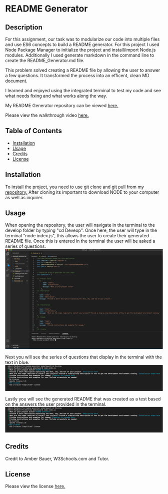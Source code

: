 # README Generator

## Description 

For this assignment, our task was to modularize our code into multiple files and use ES6 concepts to build a README generator. For this project I used Node Package Manager to initialize the project and install/import Node.js modules. Additionally I used generate markdown in  the command line to create the README_Generator.md file. 

This problem solved creating a README file by allowing the user to answer a few questions. It transformed the process into an efficent, clean MD document.  

I learned and enjoyed using the integrated terminal to test my code and see what needs fixing and what works along the way. 


My README Generator repository can be viewed <a href ="https://github.com/abauer424/readme-generator"> here.</a> 

Please view the walkthrough video <a href ="https://www.dropbox.com/s/ppz13a3bo7rpf6e/Amber-Bauer.mp4?dl=0"> here. </a>



## Table of Contents 

* [Installation](#installation)
* [Usage](#usage)
* [Credits](#credits)
* [License](#license)


## Installation

To install the project, you need to use git clone and git pull from <a href ="https://github.com/abauer424/readme-generator">my repository.</a> After cloning its important to download NODE to your computer as well as inquirer. 


## Usage 

When opening the repository, the user will navigate in the terminal to the develop folder by typing "cd Deveop". Once here, the user will type in the terminal "node index.js", this allows the user to create their generated README file. Once this is entered in the terminal the user will be asked a series of questions. 
<img src="https://github.com/abauer424/readme-generator/blob/main/Develop/images/1.png" alt="image of terminal"/>

Next you will see the series of questions that display in the terminal with the text in blue. 
<img src="https://github.com/abauer424/readme-generator/blob/main/Develop/images/2.png" alt="image of terminal"/>

Lastly you will see the generated README that was created as a test based on the answers the user provided in the terminal.
<img src="https://github.com/abauer424/readme-generator/blob/main/Develop/images/2.png" alt="image of terminal"/>


## Credits

Credit to Amber Bauer, W3Schools.com and Tutor.


## License

Please view the license <a href="https://github.com/abauer424/readme-generator/blob/main/LICENSE">here.</a>


